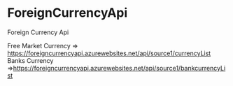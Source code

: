 # ForeignCurrencyApi
Foreign Currency Api


Free Market Currency => https://foreigncurrencyapi.azurewebsites.net/api/source1/currencyList  
Banks Currency =>https://foreigncurrencyapi.azurewebsites.net/api/source1/bankcurrencyList 

